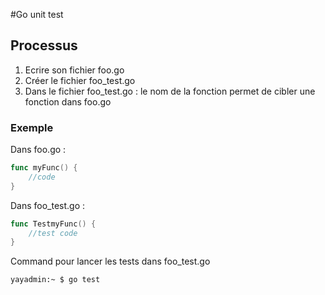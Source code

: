 #Go unit test

## Processus
1. Ecrire son fichier foo.go
2. Créer le fichier foo_test.go
3. Dans le fichier foo_test.go : le nom de la fonction permet de cibler une fonction dans foo.go
### Exemple
Dans foo.go :
```go
func myFunc() {
    //code
}
```
Dans foo_test.go :
```go
func TestmyFunc() {
    //test code
}
```
Command pour lancer les tests dans foo_test.go
```sh
yayadmin:~ $ go test
```
